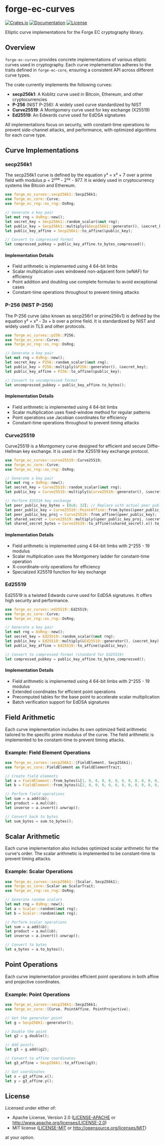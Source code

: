# forge-ec-curves

[![Crates.io](https://img.shields.io/crates/v/forge-ec-curves.svg)](https://crates.io/crates/forge-ec-curves)
[![Documentation](https://docs.rs/forge-ec-curves/badge.svg)](https://docs.rs/forge-ec-curves)
[![License](https://img.shields.io/badge/license-Apache--2.0%20OR%20MIT-blue.svg)](../LICENSE)

Elliptic curve implementations for the Forge EC cryptography library.

## Overview

`forge-ec-curves` provides concrete implementations of various elliptic curves used in cryptography. Each curve implementation adheres to the traits defined in `forge-ec-core`, ensuring a consistent API across different curve types.

The crate currently implements the following curves:

- **secp256k1**: A Koblitz curve used in Bitcoin, Ethereum, and other cryptocurrencies
- **P-256** (NIST P-256): A widely used curve standardized by NIST
- **Curve25519**: A Montgomery curve used for key exchange (X25519)
- **Ed25519**: An Edwards curve used for EdDSA signatures

All implementations focus on security, with constant-time operations to prevent side-channel attacks, and performance, with optimized algorithms for each curve type.

## Curve Implementations

### secp256k1

The secp256k1 curve is defined by the equation y² = x³ + 7 over a prime field with modulus p = 2²⁵⁶ - 2³² - 977. It is widely used in cryptocurrency systems like Bitcoin and Ethereum.

```rust
use forge_ec_curves::secp256k1::Secp256k1;
use forge_ec_core::Curve;
use forge_ec_rng::os_rng::OsRng;

// Generate a key pair
let mut rng = OsRng::new();
let secret_key = Secp256k1::random_scalar(&mut rng);
let public_key = Secp256k1::multiply(&Secp256k1::generator(), &secret_key);
let public_key_affine = Secp256k1::to_affine(&public_key);

// Convert to compressed format
let compressed_pubkey = public_key_affine.to_bytes_compressed();
```

#### Implementation Details

- Field arithmetic is implemented using 4 64-bit limbs
- Scalar multiplication uses windowed non-adjacent form (wNAF) for efficiency
- Point addition and doubling use complete formulas to avoid exceptional cases
- Constant-time operations throughout to prevent timing attacks

### P-256 (NIST P-256)

The P-256 curve (also known as secp256r1 or prime256v1) is defined by the equation y² = x³ - 3x + b over a prime field. It is standardized by NIST and widely used in TLS and other protocols.

```rust
use forge_ec_curves::p256::P256;
use forge_ec_core::Curve;
use forge_ec_rng::os_rng::OsRng;

// Generate a key pair
let mut rng = OsRng::new();
let secret_key = P256::random_scalar(&mut rng);
let public_key = P256::multiply(&P256::generator(), &secret_key);
let public_key_affine = P256::to_affine(&public_key);

// Convert to uncompressed format
let uncompressed_pubkey = public_key_affine.to_bytes();
```

#### Implementation Details

- Field arithmetic is implemented using 4 64-bit limbs
- Scalar multiplication uses fixed-window method for regular patterns
- Point operations use Jacobian coordinates for efficiency
- Constant-time operations throughout to prevent timing attacks

### Curve25519

Curve25519 is a Montgomery curve designed for efficient and secure Diffie-Hellman key exchange. It is used in the X25519 key exchange protocol.

```rust
use forge_ec_curves::curve25519::Curve25519;
use forge_ec_core::Curve;
use forge_ec_rng::os_rng::OsRng;

// Generate a key pair
let mut rng = OsRng::new();
let secret_key = Curve25519::random_scalar(&mut rng);
let public_key = Curve25519::multiply(&Curve25519::generator(), &secret_key);

// Perform X25519 key exchange
let peer_public_key_bytes = [0u8; 32]; // Replace with actual peer public key
let peer_public_key = Curve25519::PointAffine::from_bytes(&peer_public_key_bytes).unwrap();
let peer_public_key_proj = Curve25519::from_affine(&peer_public_key);
let shared_secret = Curve25519::multiply(&peer_public_key_proj, &secret_key);
let shared_secret_bytes = Curve25519::to_affine(&shared_secret).x().to_bytes();
```

#### Implementation Details

- Field arithmetic is implemented using 4 64-bit limbs with 2^255 - 19 modulus
- Scalar multiplication uses the Montgomery ladder for constant-time operation
- X-coordinate-only operations for efficiency
- Specialized X25519 function for key exchange

### Ed25519

Ed25519 is a twisted Edwards curve used for EdDSA signatures. It offers high security and performance.

```rust
use forge_ec_curves::ed25519::Ed25519;
use forge_ec_core::Curve;
use forge_ec_rng::os_rng::OsRng;

// Generate a key pair
let mut rng = OsRng::new();
let secret_key = Ed25519::random_scalar(&mut rng);
let public_key = Ed25519::multiply(&Ed25519::generator(), &secret_key);
let public_key_affine = Ed25519::to_affine(&public_key);

// Convert to compressed format (standard for Ed25519)
let compressed_pubkey = public_key_affine.to_bytes_compressed();
```

#### Implementation Details

- Field arithmetic is implemented using 4 64-bit limbs with 2^255 - 19 modulus
- Extended coordinates for efficient point operations
- Precomputed tables for the base point to accelerate scalar multiplication
- Batch verification support for EdDSA signatures

## Field Arithmetic

Each curve implementation includes its own optimized field arithmetic tailored to the specific prime modulus of the curve. The field arithmetic is implemented to be constant-time to prevent timing attacks.

### Example: Field Element Operations

```rust
use forge_ec_curves::secp256k1::{FieldElement, Secp256k1};
use forge_ec_core::FieldElement as FieldElementTrait;

// Create field elements
let a = FieldElement::from_bytes(&[1, 0, 0, 0, 0, 0, 0, 0, 0, 0, 0, 0, 0, 0, 0, 0, 0, 0, 0, 0, 0, 0, 0, 0, 0, 0, 0, 0, 0, 0, 0, 0]).unwrap();
let b = FieldElement::from_bytes(&[2, 0, 0, 0, 0, 0, 0, 0, 0, 0, 0, 0, 0, 0, 0, 0, 0, 0, 0, 0, 0, 0, 0, 0, 0, 0, 0, 0, 0, 0, 0, 0]).unwrap();

// Perform field operations
let sum = a.add(&b);
let product = a.mul(&b);
let inverse = a.invert().unwrap();

// Convert back to bytes
let sum_bytes = sum.to_bytes();
```

## Scalar Arithmetic

Each curve implementation also includes optimized scalar arithmetic for the curve's order. The scalar arithmetic is implemented to be constant-time to prevent timing attacks.

### Example: Scalar Operations

```rust
use forge_ec_curves::secp256k1::{Scalar, Secp256k1};
use forge_ec_core::Scalar as ScalarTrait;
use forge_ec_rng::os_rng::OsRng;

// Generate random scalars
let mut rng = OsRng::new();
let a = Scalar::random(&mut rng);
let b = Scalar::random(&mut rng);

// Perform scalar operations
let sum = a.add(&b);
let product = a.mul(&b);
let inverse = a.invert().unwrap();

// Convert to bytes
let a_bytes = a.to_bytes();
```

## Point Operations

Each curve implementation provides efficient point operations in both affine and projective coordinates.

### Example: Point Operations

```rust
use forge_ec_curves::secp256k1::Secp256k1;
use forge_ec_core::{Curve, PointAffine, PointProjective};

// Get the generator point
let g = Secp256k1::generator();

// Double the point
let g2 = g.double();

// Add points
let g3 = g.add(&g2);

// Convert to affine coordinates
let g3_affine = Secp256k1::to_affine(&g3);

// Get coordinates
let x = g3_affine.x();
let y = g3_affine.y();
```

## License

Licensed under either of:

- Apache License, Version 2.0 ([LICENSE-APACHE](../LICENSE-APACHE) or http://www.apache.org/licenses/LICENSE-2.0)
- MIT license ([LICENSE-MIT](../LICENSE-MIT) or http://opensource.org/licenses/MIT)

at your option.
